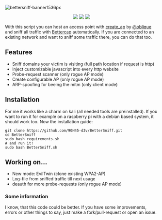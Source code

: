 ![bettersniff-banner1536px](https://user-images.githubusercontent.com/79598596/154769341-1c379aeb-c39e-4c53-9344-8ef8c85b7b92.png)
<p align="center">
  <img src="https://img.shields.io/badge/Ask%20me-anything-1abc9c.svg">
  <img src="https://img.shields.io/github/license/90N45-d3v/BetterSniff.svg">
  <img src="https://img.shields.io/badge/Made%20with-Bash-1f425f.svg">
</p>

With this script you can host an access point with [create_ap](https://github.com/oblique/create_ap) by [@oblique](https://github.com/oblique) and sniff all traffic with [Bettercap](https://www.bettercap.org/) automatically.
If you are connected to an existing network and want to sniff some traffic there, you can do that too.

## Features
- Sniff domains your victim is visiting (full path location if request is http)
- Inject customizable javascript into every http website
- Probe-request scanner (only rogue AP mode)
- Create configurable AP (only rogue AP mode)
- ARP-spoofing for beeing the mitm (only client mode)

## Installation
For me it works like a charm on kali (all needed tools are preinstalled). If you want to run it for example on a raspberry pi with a debian based system, it should work too.
Now the installation guide:
```
git clone https://github.com/90N45-d3v/BetterSniff.git
cd BetterSniff
sudo bash requirements.sh
# and run it!
sudo bash BetterSniff.sh
```

## Working on...
- New mode: EvilTwin (clone existing WPA2-AP)
- Log-file from sniffed traffic till next usage
- deauth for more probe-requests (only rogue AP mode)

### Some information
I know, that this code could be better. 
If you have some improvements, errors or other things to say, just make a fork/pull-request or open an issue.
